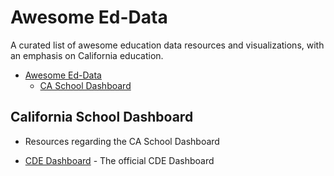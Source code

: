 # Awesome Ed-Data

A curated list of awesome education data resources and visualizations, with an emphasis on California education.

- [Awesome Ed-Data](#awesome-ed-data)
    - [CA School Dashboard](#ca-school-dashboard)

## California School Dashboard

* Resources regarding the CA School Dashboard

* [CDE Dashboard](http://www.caschooldashboard.org) - The official CDE Dashboard